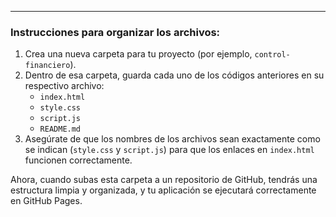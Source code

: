
---

### **Instrucciones para organizar los archivos:**

1.  Crea una nueva carpeta para tu proyecto (por ejemplo, `control-financiero`).
2.  Dentro de esa carpeta, guarda cada uno de los códigos anteriores en su respectivo archivo:
    *   `index.html`
    *   `style.css`
    *   `script.js`
    *   `README.md`
3.  Asegúrate de que los nombres de los archivos sean exactamente como se indican (`style.css` y `script.js`) para que los enlaces en `index.html` funcionen correctamente.

Ahora, cuando subas esta carpeta a un repositorio de GitHub, tendrás una estructura limpia y organizada, y tu aplicación se ejecutará correctamente en GitHub Pages.
